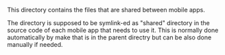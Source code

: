 This directory contains the files that are shared between mobile apps.

The directory is supposed to be symlink-ed as "shared" directory in
the source code of each mobile app that needs to use it. This is normally
done automatically by make that is in the parent directry but can be
also done manually if needed.